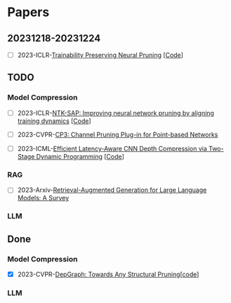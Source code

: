 # Papers

## 20231218-20231224

- [ ] 2023-ICLR-[Trainability Preserving Neural Pruning](https://arxiv.org/abs/2207.12534) [[Code](https://github.com/MingSun-Tse/TPP)]



## TODO

### Model Compression


- [ ] 2023-ICLR-[NTK-SAP: Improving neural network pruning by aligning training dynamics](https://openreview.net/forum?id=-5EWhW_4qWP) [[Code](https://github.com/YiteWang/NTK-SAP)]
- [ ] 2023-CVPR-[CP3: Channel Pruning Plug-in for Point-based Networks](https://arxiv.org/abs/2303.13097)
- [ ] 2023-ICML-[Efficient Latency-Aware CNN Depth Compression via Two-Stage Dynamic Programming](https://arxiv.org/abs/2301.12187) [[Code](https://github.com/snu-mllab/Efficient-CNN-Depth-Compression)]


### RAG

- [ ] 2023-Arxiv-[Retrieval-Augmented Generation for Large Language Models: A Survey](https://arxiv.org/abs/2312.10997) 


### LLM






## Done

### Model Compression

- [x] 2023-CVPR-[DepGraph: Towards Any Structural Pruning](https://arxiv.org/abs/2301.12900)[[code](https://github.com/VainF/Torch-Pruning)]

### LLM